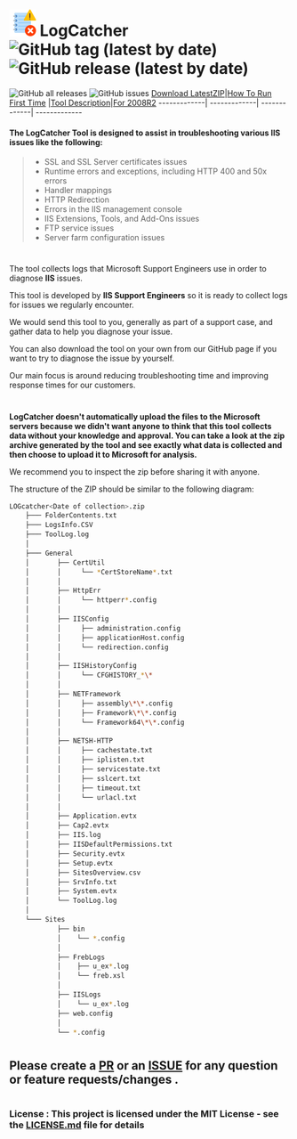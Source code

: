  # ![Image of FirstScreen](/images/LogCatcher-img-48.png)   __LogCatcher__ ![GitHub tag (latest by date)](https://img.shields.io/github/v/tag/crnegule/logcatcher?style=plastic) ![GitHub release (latest by date)](https://img.shields.io/github/downloads/crnegule/logcatcher/latest/total)

 ![GitHub all releases](https://img.shields.io/github/downloads/crnegule/logcatcher/total?style=plastic)
 ![GitHub issues](https://img.shields.io/github/issues-raw/crnegule/logcatcher?style=plastic)
 [Download LatestZIP](https://github.com/crnegule/LogCatcher/releases/latest)|[How To Run First Time](https://github.com/crnegule/LogCatcher/blob/master/Docs/RunFirstTime.md) |[Tool Description](https://github.com/crnegule/LogCatcher/blob/master/Docs/ToolDescription.md)|[For 2008R2](https://github.com/crnegule/LogCatcher/blob/master/Docs/2008R2.md)
 -------------| -------------| -------------| -------------




#### The __LogCatcher__ Tool is designed to assist in troubleshooting various __IIS__ issues like the following:
 
>* SSL and SSL Server certificates issues
>* Runtime errors and exceptions, including HTTP 400 and 50x errors
>* 	Handler mappings
>* 	HTTP Redirection
>* 	Errors in the IIS management console
>* 	IIS Extensions, Tools, and Add-Ons issues
>* 	FTP service issues
>* 	Server farm configuration issues
 
 #

The tool collects logs that Microsoft Support Engineers use in order to diagnose __IIS__ issues. 




This tool is developed by __IIS Support Engineers__ so it is ready to collect logs for issues we regularly encounter.

We would send this tool to you, generally as part of a support case, and gather data to help you diagnose your issue.  

You can also download the tool on your own from our GitHub page if you want to try to diagnose the issue by yourself.

Our main focus is around reducing troubleshooting time and improving response times for our customers. 


#

__LogCatcher doesn't automatically upload the files to the Microsoft servers because we didn't want anyone to think that this tool collects data without your knowledge and approval. You can take a look at the zip archive generated by the tool and see exactly what data is collected and then choose to upload it to Microsoft for analysis.__
  
  We recommend you to inspect the zip before sharing it with anyone.

  The structure of the ZIP should be similar to the following diagram: 

```bash
LOGcatcher<Date of collection>.zip
    ├─── FolderContents.txt
    ├─── LogsInfo.CSV
    ├─── ToolLog.log
    │
    ├─── General
    │       ├── CertUtil
    │       │     └── *CertStoreName*.txt
    │       │
    │       ├── HttpErr
    │       │     └── httperr*.config
    │       │
    │       ├── IISConfig
    │       │     ├── administration.config
    │       │     ├── applicationHost.config
    │       │     └── redirection.config
    │       │
    │       ├── IISHistoryConfig
    │       │     └── CFGHISTORY_*\*
    │       │
    │       ├── NETFramework
    │       │     ├── assembly\*\*.config
    │       │     ├── Framework\*\*.config
    │       │     └── Framework64\*\*.config
    │       │
    │       ├── NETSH-HTTP
    │       │     ├── cachestate.txt
    │       │     ├── iplisten.txt
    │       │     ├── servicestate.txt
    │       │     ├── sslcert.txt
    │       │     ├── timeout.txt
    │       │     └── urlacl.txt
    │       │
    │       ├── Application.evtx
    │       ├── Cap2.evtx
    │       ├── IIS.log
    │       ├── IISDefaultPermissions.txt
    │       ├── Security.evtx
    │       ├── Setup.evtx
    │       ├── SitesOverview.csv
    │       ├── SrvInfo.txt
    │       ├── System.evtx    
    │       └── ToolLog.log
    │
    └─── Sites
            ├── bin
            │    └── *.config
	        │
            ├── FrebLogs
            │    ├── u_ex*.log
            │    └── freb.xsl
            │
            ├── IISLogs
            │    └── u_ex*.log
            ├── web.config
            │
            └── *.config


```

 #

## Please create a [PR](https://github.com/cristian-clamsen/LogCatcher/pulls) or an [ISSUE](https://github.com/cristian-clamsen/LogCatcher/issues) for any question or feature requests/changes .	


#
### License : This project is licensed under the MIT License - see the [LICENSE.md](LICENSE.md) file for details
